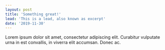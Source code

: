 ```yaml
---
layout: post
title: 'Something great!'
lead: 'This is a lead, also known as excerpt'
date: '2019-11-30'
---
```


Lorem ipsum dolor sit amet, consectetur adipiscing elit. Curabitur vulputate urna in est convallis, in viverra elit accumsan. Donec ac.
